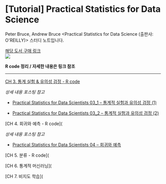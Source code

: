 # [Tutorial] Practical Statistics for Data Science
Peter Bruce, Andrew Bruce &lt;Practical Statistics for Data Science (출판사: O'REILLY)> 스터디 노트입니다.

[해당 도서 구매 링크](https://www.hanbit.co.kr/store/books/look.php?p_code=B2845507407) <br>
![](https://user-images.githubusercontent.com/42733230/79707950-104a6500-82f9-11ea-8218-a23055b6c949.jpg)

**R code 정리 / 자세한 내용은 링크 참조**

---

[CH 3. 통계 실험 & 유의성 검정 - R code](https://rpubs.com/ameliachoi/PSDS-CH03)

*상세 내용 포스팅 참고*

- [Practical Statistics for Data Scientists 03_1 – 통계적 실험과 유의성 검정 (1)](https://peeltheidea.space/statistics/statistics_for_ds/practical-statistics-for-data-scientists-03_1-%ed%86%b5%ea%b3%84%ec%a0%81-%ec%8b%a4%ed%97%98%ea%b3%bc-%ec%9c%a0%ec%9d%98%ec%84%b1-%ea%b2%80%ec%a0%95-1/)

- [Practical Statistics for Data Scientists 03_2 – 통계적 실험과 유의성 검정 (2)](https://peeltheidea.space/statistics/statistics_for_ds/practical-statistics-for-data-scientists-03_2-%ed%86%b5%ea%b3%84%ec%a0%81-%ec%8b%a4%ed%97%98%ea%b3%bc-%ec%9c%a0%ec%9d%98%ec%84%b1-%ea%b2%80%ec%a0%95-2/)

[CH 4. 회귀와 예측 - R code](

*상세 내용 포스팅 참고*

- [Practical Statistics for Data Scientists 04 – 회귀와 예측](https://peeltheidea.space/statistics/statistics_for_ds/practical-statistics-for-data-scientists-04-%ed%9a%8c%ea%b7%80%ec%99%80-%ec%98%88%ec%b8%a1/)

[CH 5. 분류 - R code](

[CH 6. 통계적 머신러닝](

[CH 7. 비지도 학습](
